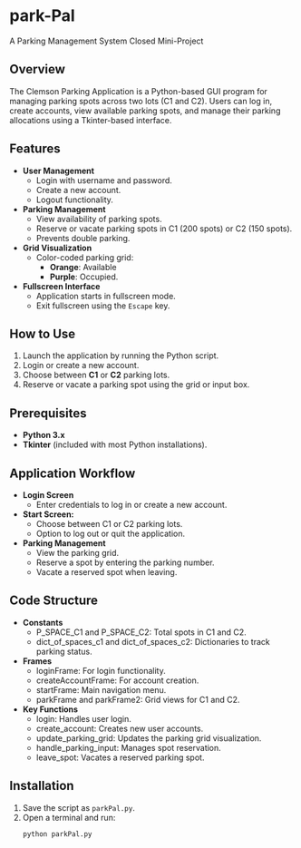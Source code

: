 # park-Pal
A Parking Management System 
Closed Mini-Project

## Overview
The Clemson Parking Application is a Python-based GUI program for managing parking spots across two lots (C1 and C2). Users can log in, create accounts, view available parking spots, and manage their parking allocations using a Tkinter-based interface.

## Features
- **User Management**
  - Login with username and password.
  - Create a new account.
  - Logout functionality.
- **Parking Management**
  - View availability of parking spots.
  - Reserve or vacate parking spots in C1 (200 spots) or C2 (150 spots).
  - Prevents double parking.
- **Grid Visualization**
  - Color-coded parking grid:
    - **Orange**: Available
    - **Purple**: Occupied.
- **Fullscreen Interface**
  - Application starts in fullscreen mode.
  - Exit fullscreen using the `Escape` key.

## How to Use
1. Launch the application by running the Python script.
2. Login or create a new account.
3. Choose between **C1** or **C2** parking lots.
4. Reserve or vacate a parking spot using the grid or input box.

## Prerequisites
- **Python 3.x**
- **Tkinter** (included with most Python installations).

## Application Workflow
- **Login Screen**
  - Enter credentials to log in or create a new account.
- **Start Screen:**
  - Choose between C1 or C2 parking lots.
  - Option to log out or quit the application.
- **Parking Management**
  - View the parking grid.
  - Reserve a spot by entering the parking number.
  - Vacate a reserved spot when leaving.

## Code Structure

- **Constants**
  - P_SPACE_C1 and P_SPACE_C2: Total spots in C1 and C2.
  - dict_of_spaces_c1 and dict_of_spaces_c2: Dictionaries to track parking status.
- **Frames**
  - loginFrame: For login functionality.
  - createAccountFrame: For account creation.
  - startFrame: Main navigation menu.
  - parkFrame and parkFrame2: Grid views for C1 and C2.
- **Key Functions**
  - login: Handles user login.
  - create_account: Creates new user accounts.
  - update_parking_grid: Updates the parking grid visualization.
  - handle_parking_input: Manages spot reservation.
  - leave_spot: Vacates a reserved parking spot.

## Installation
1. Save the script as `parkPal.py`.
2. Open a terminal and run:
   ```bash
   python parkPal.py
